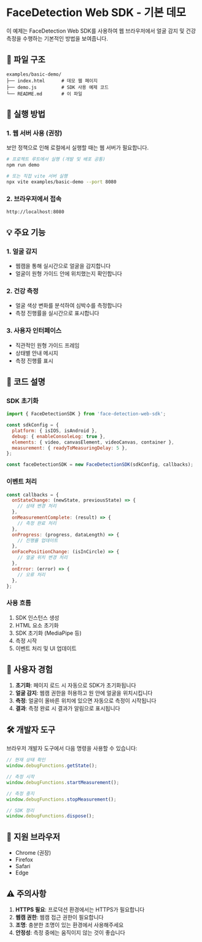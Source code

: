 # FaceDetection Web SDK - 기본 데모

이 예제는 FaceDetection Web SDK를 사용하여 웹 브라우저에서 얼굴 감지 및 건강 측정을 수행하는 기본적인 방법을 보여줍니다.

## 📁 파일 구조

```
examples/basic-demo/
├── index.html      # 데모 웹 페이지
├── demo.js         # SDK 사용 예제 코드
└── README.md       # 이 파일
```

## 🚀 실행 방법

### 1. 웹 서버 사용 (권장)

보안 정책으로 인해 로컬에서 실행할 때는 웹 서버가 필요합니다.

```bash
# 프로젝트 루트에서 실행 (개발 및 배포 공통)
npm run demo

# 또는 직접 vite 서버 실행
npx vite examples/basic-demo --port 8080
```

### 2. 브라우저에서 접속

```
http://localhost:8080
```

## 💡 주요 기능

### 1. 얼굴 감지

- 웹캠을 통해 실시간으로 얼굴을 감지합니다
- 얼굴이 원형 가이드 안에 위치했는지 확인합니다

### 2. 건강 측정

- 얼굴 색상 변화를 분석하여 심박수를 측정합니다
- 측정 진행률을 실시간으로 표시합니다

### 3. 사용자 인터페이스

- 직관적인 원형 가이드 프레임
- 상태별 안내 메시지
- 측정 진행률 표시

## 🔧 코드 설명

### SDK 초기화

```javascript
import { FaceDetectionSDK } from 'face-detection-web-sdk';

const sdkConfig = {
  platform: { isIOS, isAndroid },
  debug: { enableConsoleLog: true },
  elements: { video, canvasElement, videoCanvas, container },
  measurement: { readyToMeasuringDelay: 5 },
};

const faceDetectionSDK = new FaceDetectionSDK(sdkConfig, callbacks);
```

### 이벤트 처리

```javascript
const callbacks = {
  onStateChange: (newState, previousState) => {
    // 상태 변경 처리
  },
  onMeasurementComplete: (result) => {
    // 측정 완료 처리
  },
  onProgress: (progress, dataLength) => {
    // 진행률 업데이트
  },
  onFacePositionChange: (isInCircle) => {
    // 얼굴 위치 변경 처리
  },
  onError: (error) => {
    // 오류 처리
  },
};
```

### 사용 흐름

1. SDK 인스턴스 생성
2. HTML 요소 초기화
3. SDK 초기화 (MediaPipe 등)
4. 측정 시작
5. 이벤트 처리 및 UI 업데이트

## 🎯 사용자 경험

1. **초기화**: 페이지 로드 시 자동으로 SDK가 초기화됩니다
2. **얼굴 감지**: 웹캠 권한을 허용하고 원 안에 얼굴을 위치시킵니다
3. **측정**: 얼굴이 올바른 위치에 있으면 자동으로 측정이 시작됩니다
4. **결과**: 측정 완료 시 결과가 알림으로 표시됩니다

## 🛠️ 개발자 도구

브라우저 개발자 도구에서 다음 명령을 사용할 수 있습니다:

```javascript
// 현재 상태 확인
window.debugFunctions.getState();

// 측정 시작
window.debugFunctions.startMeasurement();

// 측정 중지
window.debugFunctions.stopMeasurement();

// SDK 정리
window.debugFunctions.dispose();
```

## 📱 지원 브라우저

- Chrome (권장)
- Firefox
- Safari
- Edge

## ⚠️ 주의사항

1. **HTTPS 필요**: 프로덕션 환경에서는 HTTPS가 필요합니다
2. **웹캠 권한**: 웹캠 접근 권한이 필요합니다
3. **조명**: 충분한 조명이 있는 환경에서 사용해주세요
4. **안정성**: 측정 중에는 움직이지 않는 것이 좋습니다

